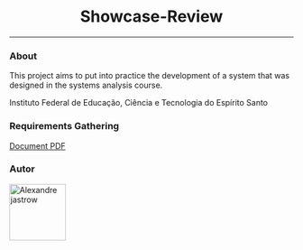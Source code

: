 
<h1 align="center">Showcase-Review</h1>

---

### About

<p>This project aims to put into practice the development of a system that was designed in the systems analysis course.</p>
<p>Instituto Federal de Educação, Ciência e Tecnologia do Espírito Santo</p>


### Requirements Gathering

<a href="https://github.com/alexandrejastrow/Showcase-Review/blob/main/systemRequirements/Showcase%20Review.pdf"> Document PDF</a>


### Autor

<img alt="Alexandre jastrow" title="Alexandre jastrow" src="https://avatars.githubusercontent.com/u/52933958?v=4" height="100" width="100" />

